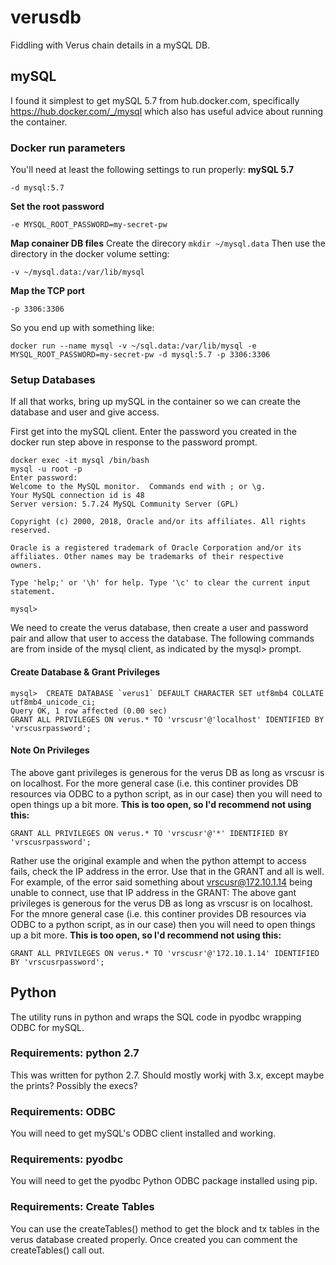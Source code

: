 # verusdb
Fiddling with Verus chain details in a mySQL DB.

## mySQL
I found it simplest to get mySQL 5.7 from hub.docker.com, specifically https://hub.docker.com/_/mysql which also has useful advice about running the container. 

### Docker run parameters
You'll need at least the following settings to run properly:
**mySQL 5.7**
```
-d mysql:5.7
```

**Set the root password**
```
-e MYSQL_ROOT_PASSWORD=my-secret-pw
```

**Map conainer DB files**
Create the direcory ```mkdir ~/mysql.data```
Then use the directory in the docker volume setting:
```
-v ~/mysql.data:/var/lib/mysql
```

**Map the TCP port**
```
-p 3306:3306
```
So you end up with something like:
```
docker run --name mysql -v ~/sql.data:/var/lib/mysql -e MYSQL_ROOT_PASSWORD=my-secret-pw -d mysql:5.7 -p 3306:3306
```

### Setup Databases
If all that works, bring up mySQL in the container so we can create the database and user and give access.

First get into the mySQL client. Enter the password you created in the docker run step above in response to the password prompt.
```
docker exec -it mysql /bin/bash
mysql -u root -p
Enter password: 
Welcome to the MySQL monitor.  Commands end with ; or \g.
Your MySQL connection id is 48
Server version: 5.7.24 MySQL Community Server (GPL)

Copyright (c) 2000, 2018, Oracle and/or its affiliates. All rights reserved.

Oracle is a registered trademark of Oracle Corporation and/or its
affiliates. Other names may be trademarks of their respective
owners.

Type 'help;' or '\h' for help. Type '\c' to clear the current input statement.

mysql>
```

We need to create the verus database, then create a user and password pair and allow that user to access the database. The following commands are from inside of the mysql client, as indicated by the mysql> prompt.
#### Create Database & Grant Privileges
```
mysql>  CREATE DATABASE `verus1` DEFAULT CHARACTER SET utf8mb4 COLLATE utf8mb4_unicode_ci;
Query OK, 1 row affected (0.00 sec)
GRANT ALL PRIVILEGES ON verus.* TO 'vrscusr'@'localhost' IDENTIFIED BY 'vrscusrpassword';

```

#### Note On Privileges
The above gant privileges is generous for the verus DB as long as vrscusr is on localhost. For the more general case (i.e. this continer provides DB resources via ODBC to a python script, as in our case) then you will need to open things up a bit more. **This is too open, so I'd recommend not using this:**
```
GRANT ALL PRIVILEGES ON verus.* TO 'vrscusr'@'*' IDENTIFIED BY 'vrscusrpassword';
```

Rather use the original example and when the python attempt to access fails, check the IP address in the error. Use that in the GRANT and all is well. For example, of the error said something about vrscusr@172.10.1.14 being unable to connect, use that IP address in the GRANT:
The above gant privileges is generous for the verus DB as long as vrscusr is on localhost. For the mnore general case (i.e. this continer provides DB resources via ODBC to a python script, as in our case) then you will need to open things up a bit more. **This is too open, so I'd recommend not using this:**
```
GRANT ALL PRIVILEGES ON verus.* TO 'vrscusr'@'172.10.1.14' IDENTIFIED BY 'vrscusrpassword';
```

## Python
The utility runs in python and wraps the SQL code in pyodbc wrapping ODBC for mySQL.

### Requirements: python 2.7
This was written for python 2.7. Should mostly workj with 3.x, except maybe the prints? Possibly the execs?

### Requirements: ODBC
You will need to get mySQL's ODBC client installed and working.

### Requirements: pyodbc
You will need to get the pyodbc Python ODBC package installed using pip.

### Requirements: Create Tables
You can use the createTables() method to get the block and tx tables in the verus database created properly. Once created you can comment the createTables() call out.
